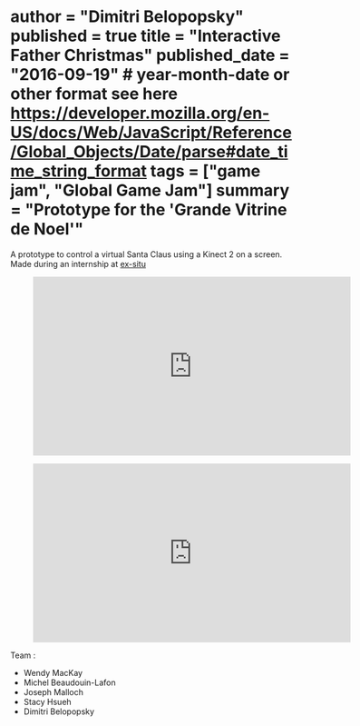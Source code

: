 author = "Dimitri Belopopsky"
published = true
title = "Interactive Father Christmas"
published_date = "2016-09-19" # year-month-date or other format see here https://developer.mozilla.org/en-US/docs/Web/JavaScript/Reference/Global_Objects/Date/parse#date_time_string_format
tags = ["game jam", "Global Game Jam"]
summary = "Prototype for the 'Grande Vitrine de Noel'"
=========

A prototype to control a virtual Santa Claus using a Kinect 2 on a screen.
Made during an internship at [ex-situ](https://ex-situ.lri.fr/)

<figure class="video_container">
<iframe width="560" height="315" src="https://www.youtube-nocookie.com/embed/JGfe_ViHv3k" frameborder="0" allow="accelerometer; autoplay; clipboard-write; encrypted-media; gyroscope; picture-in-picture" allowfullscreen></iframe>
</figure>

<figure class="video_container">
<iframe width="560" height="315" src="https://www.youtube-nocookie.com/embed/k1qIAGq4P7M" frameborder="0" allow="accelerometer; autoplay; clipboard-write; encrypted-media; gyroscope; picture-in-picture" allowfullscreen></iframe>
</figure>

Team :
- Wendy MacKay
- Michel Beaudouin-Lafon
- Joseph Malloch
- Stacy Hsueh
- Dimitri Belopopsky
